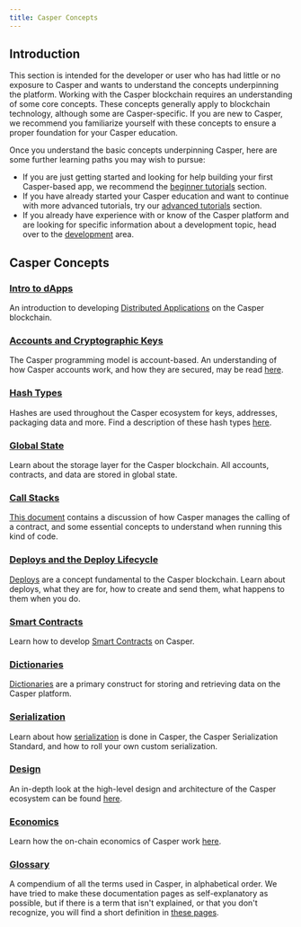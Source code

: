 ```yaml
---
title: Casper Concepts
---
```


## Introduction

This section is intended for the developer or user who has had little or no exposure to Casper and wants to understand the concepts underpinning the platform. Working with the Casper blockchain requires an understanding of some core concepts. These concepts generally apply to blockchain technology, although some are Casper-specific. If you are new to Casper, we recommend you familiarize yourself with these concepts to ensure a proper foundation for your Casper education.

Once you understand the basic concepts underpinning Casper, here are some further learning paths you may wish to pursue:

- If you are just getting started and looking for help building your first Casper-based app, we recommend the [beginner tutorials](../resources/beginner/index.md) section.
- If you have already started your Casper education and want to continue with more advanced tutorials, try our [advanced tutorials](../resources/advanced/index.md) section.
- If you already have experience with or know of the Casper platform and are looking for specific information about a development topic, head over to the [development](../developers/index.md) area.

## Casper Concepts

### [Intro to dApps](./intro-to-dapps.md)

An introduction to developing [Distributed Applications](./intro-to-dapps.md) on the Casper blockchain.

### [Accounts and Cryptographic Keys](./accounts-and-keys.md)

The Casper programming model is account-based. An understanding of how Casper accounts work, and how they are secured, may be read [here](./accounts-and-keys.md).

### [Hash Types](./hash-types.md)

Hashes are used throughout the Casper ecosystem for keys, addresses, packaging data and more. Find a description of these hash types [here](./hash-types.md).

### [Global State](./global-state.md)

Learn about the storage layer for the Casper blockchain. All accounts, contracts, and data are stored in global state.

### [Call Stacks](./callstack.md)

[This document](./callstack.md) contains a discussion of how Casper manages the calling of a contract, and some essential concepts to understand when running this kind of code.

### [Deploys and the Deploy Lifecycle](./deploy-and-deploy-lifecycle.md)

[Deploys](./deploy-and-deploy-lifecycle.md) are a concept fundamental to the Casper blockchain. Learn about deploys, what they are for, how to create and send them, what happens to them when you do.

### [Smart Contracts](./smart-contracts.md)

Learn how to develop [Smart Contracts](./smart-contracts.md) on Casper.

### [Dictionaries](./dictionaries.md)

[Dictionaries](./dictionaries.md) are a primary construct for storing and retrieving data on the Casper platform.

### [Serialization](./serialization-standard.md)

Learn about how [serialization](./serialization-standard.md) is done in Casper, the Casper Serialization Standard, and how to roll your own custom serialization. 

### [Design](./design/index.md)

An in-depth look at the high-level design and architecture of the Casper ecosystem can be found [here](./design/index.md).

### [Economics](./economics/index.md)

Learn how the on-chain economics of Casper work [here](./economics/index.md).

### [Glossary](./glossary/index.md)

A compendium of all the terms used in Casper, in alphabetical order. We have tried to make these documentation pages as self-explanatory as possible, but if there is a term that isn't explained, or that you don't recognize, you will find a short definition in [these pages](./glossary/index.md).

